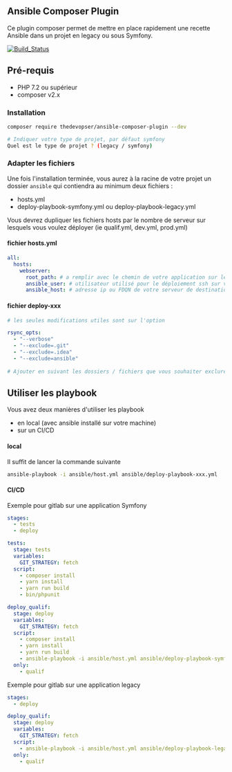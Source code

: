 ## Ansible Composer Plugin

Ce plugin composer permet de mettre en place rapidement une recette Ansible dans un projet en legacy ou sous Symfony.

[![Build_Status](https://app.travis-ci.com/thedevopser/ansible-composer-plugin.svg?branch=main
)](https://app.travis-ci.com/thedevopser/ansible-composer-plugin.svg?branch=main
)

## Pré-requis

- PHP 7.2 ou supérieur
- composer v2.x

### Installation

```bash
composer require thedevopser/ansible-composer-plugin --dev

# Indiquer votre type de projet, par défaut symfony
Quel est le type de projet ? (legacy / symfony) 
```

### Adapter les fichiers 

Une fois l'installation terminée, vous aurez à la racine de votre projet un dossier `ansible` qui contiendra au minimum deux fichiers : 

- hosts.yml
- deploy-playbook-symfony.yml ou deploy-playbook-legacy.yml

Vous devrez dupliquer les fichiers hosts par le nombre de serveur sur lesquels vous voulez déployer (ie qualif.yml, dev.yml, prod.yml)

#### fichier hosts.yml

```yaml
all:
  hosts:
    webserver:
      root_path: # a remplir avec le chemin de votre application sur le serveur (ie /var/www/html/app_a)
      ansible_user: # utilisateur utilisé pour le déploiement ssh sur votre machine de destination
      ansible_host: # adresse ip ou FDQN de votre serveur de destination
```

#### fichier deploy-xxx

```yaml
# les seules modifications utiles sont sur l'option 

rsync_opts:
  - "--verbose"
  - "--exclude=.git"
  - "--exclude=.idea"
  - "--exclude=ansible"
  
# Ajouter en suivant les dossiers / fichiers que vous souhaiter exclure de la synchronisation des sources sous la forme --exclude=xxx
```

## Utiliser les playbook

Vous avez deux manières d'utiliser les playbook

- en local (avec ansible installé sur votre machine)
- sur un CI/CD

#### local

Il suffit de lancer la commande suivante 

```bash
ansible-playbook -i ansible/host.yml ansible/deploy-playbook-xxx.yml
```

#### CI/CD

Exemple pour gitlab sur une application Symfony

```yaml
stages:
  - tests
  - deploy

tests:
  stage: tests
  variables:
    GIT_STRATEGY: fetch
  script:
    - composer install
    - yarn install
    - yarn run build
    - bin/phpunit

deploy_qualif:
  stage: deploy
  variables:
    GIT_STRATEGY: fetch
  script:
    - composer install
    - yarn install
    - yarn run build
    - ansible-playbook -i ansible/host.yml ansible/deploy-playbook-symfony.yml
  only:
    - qualif


```

Exemple pour gitlab sur une application legacy

```yaml
stages:
  - deploy

deploy_qualif:
  stage: deploy
  variables:
    GIT_STRATEGY: fetch
  script:
    - ansible-playbook -i ansible/host.yml ansible/deploy-playbook-legacy.yml
  only:
    - qualif
```